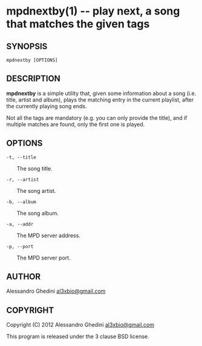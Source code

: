 mpdnextby(1) -- play next, a song that matches the given tags
=============================================================

## SYNOPSIS

`mpdnextby [OPTIONS]`

## DESCRIPTION

**mpdnextby** is a simple utility that, given some information about a song
(i.e. title, artist and album), plays the matching entry in the current playlist,
after the currently playing song ends.

Not all the tags are mandatory (e.g. you can only provide the title), and if
multiple matches are found, only the first one is played.

## OPTIONS ##

`-t, --title`

&nbsp;&nbsp;&nbsp;&nbsp;&nbsp;&nbsp;
The song title.

`-r, --artist`

&nbsp;&nbsp;&nbsp;&nbsp;&nbsp;&nbsp;
The song artist.

`-b, --album`

&nbsp;&nbsp;&nbsp;&nbsp;&nbsp;&nbsp;
The song album.

`-a, --addr`

&nbsp;&nbsp;&nbsp;&nbsp;&nbsp;&nbsp;
The MPD server address.

`-p, --port`

&nbsp;&nbsp;&nbsp;&nbsp;&nbsp;&nbsp;
The MPD server port.

## AUTHOR ##

Alessandro Ghedini <al3xbio@gmail.com>

## COPYRIGHT ##

Copyright (C) 2012 Alessandro Ghedini <al3xbio@gmail.com>

This program is released under the 3 clause BSD license.
